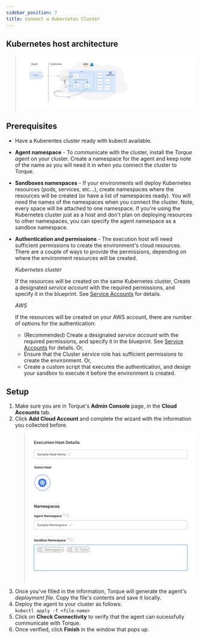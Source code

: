 ```yaml
---
sidebar_position: 7
title: Connect a Kubernetes Cluster
---
```



## Kubernetes host architecture

> ![Locale Dropdown](/img/k8s-host-architecture.png)

## Prerequisites

- Have a Kuberentes cluster ready with kubectl available.
   
- **Agent namespace** - To communicate with the cluster, install the *Torque agent* on your cluster. Create a namespace for the agent and keep note of the name as you will need it in when you connect the cluster to Torque.
   
- **Sandboxes namespaces** - If your environments will deploy Kubernetes resources (pods, services, etc...), create namespaces where the resources will be created (or have a list of namespaces ready). You will need the names of the namespaces when you connect the cluster. Note, every space will be attached to one namespace. If you're using the Kubernetes cluster just as a host and don't plan on deploying resources to other namespaces, you can specify the agent namespace as a sandbox namespace.
   
- **Authentication and permissions** - The execution host will need sufficient permissions to create the environment's cloud resources. There are a couple of ways to provide the permissions, depending on where the environment resources will be created.

  *Kubernetes cluster*

  If the resources will be created on the same Kubernetes cluster, Create a designated *service account* with the required permissions, and specify it in the blueprint. See [Service Accounts](/blueprint-designer-guide/Service%20Accounts) for details. 

  *AWS*

  If the resources will be created on your AWS account, there are number of options for the authentication:
    - (Recommended) Create a designated *service account* with the required permissions, and specify it in the blueprint. See [Service Accounts](/blueprint-designer-guide/Service%20Accounts) for details. Or,
    - Ensure that the Cluster service role has sufficient permissions to create the environment. Or,
    - Create a custom script that executes the authentication, and design your sandbox to execute it before the environment is created. 
   

## Setup


1. Make sure you are in Torque's **Admin Console** page, in the **Cloud Accounts** tab.
2. Click **Add Cloud Account** and complete the wizard with the information you collected before. 
   > ![Locale Dropdown](/img/add-k8s-wizard.png)
3. Once you've filled in the information, Torque will generate the agent's *deployment file*. Copy the file's contents and save it locally. 
4. Deploy the agent to your cluster as follows:  
   ``` kubectl apply -f <file-name> ```
5. Click on __Check Connectivity__ to verify that the agent can sucessfully communicate with Torque. 
6. Once verified, click **Finish** in the window that pops up.
